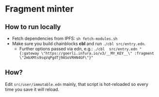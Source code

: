 # Fragment minter

## How to run locally

* Fetch dependencies from IPFS: `sh fetch-modules.sh`
* Make sure you build chainblocks **cbl** and run `./cbl src/entry.edn`.
  * Further options passed via edn, e.g.: `./cbl  src/entry.edn "{:gateway \"https://goerli.infura.io/v3/__MY_KEY__\" :fragment \"2mbXMts9sqVqPgdTj9ASoVRHN4GF\"}"`

## How?

Edit `src/user/immutable.edn` mainly, that script is hot-reloaded so every time you save it will reload.

